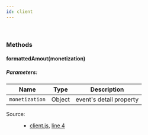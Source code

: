 ```yaml
---
id: client
---
```

<!--link type="text/css" rel="stylesheet" href="/jsDoc.css"></link-->
<div id="main">

<section>
<header>
<h2></h2>
</header>
<article>
<div className="container-overview">
<dl className="details">
</dl>
</div>
<h3 className="subsection-title">Methods</h3>
<h4 className="name" id="formattedAmout"><span className="type-signature"></span>formattedAmout<span className="signature">(monetization)</span><span className="type-signature"></span></h4>
<h5>Parameters:</h5>
<table className="params">
<thead>
<tr>
<th>Name</th>
<th>Type</th>
<th className="last">Description</th>
</tr>
</thead>
<tbody>
<tr>
<td className="name"><code>monetization</code></td>
<td className="type">
<span className="param-type">Object</span>
</td>
<td className="description last">event's detail property</td>
</tr>
</tbody>
</table>
<dl className="details">
<dt className="tag-source">Source:</dt>
<dd className="tag-source"><ul className="dummy"><li>
<a href="pathname:///jsdoc/client.js.html">client.js</a>, <a href="pathname:///jsdoc/client.js.html#line4">line 4</a>
</li></ul></dd>
</dl>
</article>
</section>
</div>


